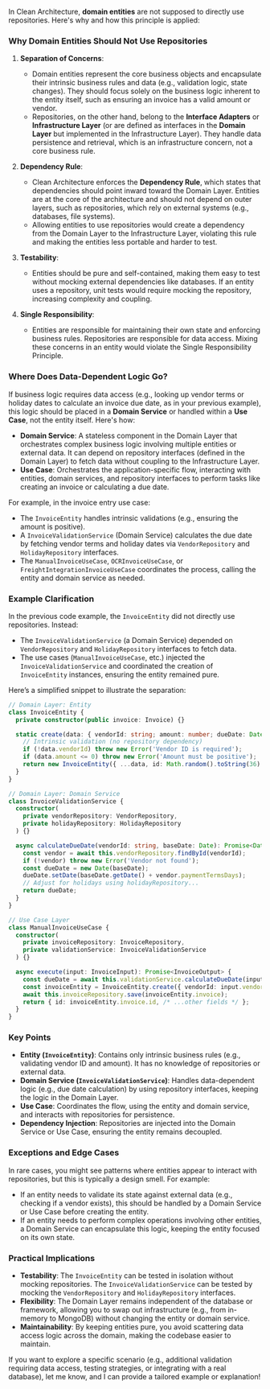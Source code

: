 In Clean Architecture, **domain entities** are not supposed to directly use repositories. Here's why and how this principle is applied:

### Why Domain Entities Should Not Use Repositories
1. **Separation of Concerns**: 
   - Domain entities represent the core business objects and encapsulate their intrinsic business rules and data (e.g., validation logic, state changes). They should focus solely on the business logic inherent to the entity itself, such as ensuring an invoice has a valid amount or vendor.
   - Repositories, on the other hand, belong to the **Interface Adapters** or **Infrastructure Layer** (or are defined as interfaces in the **Domain Layer** but implemented in the Infrastructure Layer). They handle data persistence and retrieval, which is an infrastructure concern, not a core business rule.

2. **Dependency Rule**: 
   - Clean Architecture enforces the **Dependency Rule**, which states that dependencies should point inward toward the Domain Layer. Entities are at the core of the architecture and should not depend on outer layers, such as repositories, which rely on external systems (e.g., databases, file systems).
   - Allowing entities to use repositories would create a dependency from the Domain Layer to the Infrastructure Layer, violating this rule and making the entities less portable and harder to test.

3. **Testability**: 
   - Entities should be pure and self-contained, making them easy to test without mocking external dependencies like databases. If an entity uses a repository, unit tests would require mocking the repository, increasing complexity and coupling.

4. **Single Responsibility**: 
   - Entities are responsible for maintaining their own state and enforcing business rules. Repositories are responsible for data access. Mixing these concerns in an entity would violate the Single Responsibility Principle.

### Where Does Data-Dependent Logic Go?
If business logic requires data access (e.g., looking up vendor terms or holiday dates to calculate an invoice due date, as in your previous example), this logic should be placed in a **Domain Service** or handled within a **Use Case**, not the entity itself. Here's how:

- **Domain Service**: A stateless component in the Domain Layer that orchestrates complex business logic involving multiple entities or external data. It can depend on repository interfaces (defined in the Domain Layer) to fetch data without coupling to the Infrastructure Layer.
- **Use Case**: Orchestrates the application-specific flow, interacting with entities, domain services, and repository interfaces to perform tasks like creating an invoice or calculating a due date.

For example, in the invoice entry use case:
- The `InvoiceEntity` handles intrinsic validations (e.g., ensuring the amount is positive).
- A `InvoiceValidationService` (Domain Service) calculates the due date by fetching vendor terms and holiday dates via `VendorRepository` and `HolidayRepository` interfaces.
- The `ManualInvoiceUseCase`, `OCRInvoiceUseCase`, or `FreightIntegrationInvoiceUseCase` coordinates the process, calling the entity and domain service as needed.

### Example Clarification
In the previous code example, the `InvoiceEntity` did not directly use repositories. Instead:
- The `InvoiceValidationService` (a Domain Service) depended on `VendorRepository` and `HolidayRepository` interfaces to fetch data.
- The use cases (`ManualInvoiceUseCase`, etc.) injected the `InvoiceValidationService` and coordinated the creation of `InvoiceEntity` instances, ensuring the entity remained pure.

Here’s a simplified snippet to illustrate the separation:

```typescript
// Domain Layer: Entity
class InvoiceEntity {
  private constructor(public invoice: Invoice) {}

  static create(data: { vendorId: string; amount: number; dueDate: Date }): InvoiceEntity {
    // Intrinsic validation (no repository dependency)
    if (!data.vendorId) throw new Error('Vendor ID is required');
    if (data.amount <= 0) throw new Error('Amount must be positive');
    return new InvoiceEntity({ ...data, id: Math.random().toString(36).substring(2, 15), status: 'pending' });
  }
}

// Domain Layer: Domain Service
class InvoiceValidationService {
  constructor(
    private vendorRepository: VendorRepository,
    private holidayRepository: HolidayRepository
  ) {}

  async calculateDueDate(vendorId: string, baseDate: Date): Promise<Date> {
    const vendor = await this.vendorRepository.findById(vendorId);
    if (!vendor) throw new Error('Vendor not found');
    const dueDate = new Date(baseDate);
    dueDate.setDate(baseDate.getDate() + vendor.paymentTermsDays);
    // Adjust for holidays using holidayRepository...
    return dueDate;
  }
}

// Use Case Layer
class ManualInvoiceUseCase {
  constructor(
    private invoiceRepository: InvoiceRepository,
    private validationService: InvoiceValidationService
  ) {}

  async execute(input: InvoiceInput): Promise<InvoiceOutput> {
    const dueDate = await this.validationService.calculateDueDate(input.vendorId, new Date(input.invoiceDate));
    const invoiceEntity = InvoiceEntity.create({ vendorId: input.vendorId, amount: input.amount, dueDate });
    await this.invoiceRepository.save(invoiceEntity.invoice);
    return { id: invoiceEntity.invoice.id, /* ...other fields */ };
  }
}
```

### Key Points
- **Entity (`InvoiceEntity`)**: Contains only intrinsic business rules (e.g., validating vendor ID and amount). It has no knowledge of repositories or external data.
- **Domain Service (`InvoiceValidationService`)**: Handles data-dependent logic (e.g., due date calculation) by using repository interfaces, keeping the logic in the Domain Layer.
- **Use Case**: Coordinates the flow, using the entity and domain service, and interacts with repositories for persistence.
- **Dependency Injection**: Repositories are injected into the Domain Service or Use Case, ensuring the entity remains decoupled.

### Exceptions and Edge Cases
In rare cases, you might see patterns where entities appear to interact with repositories, but this is typically a design smell. For example:
- If an entity needs to validate its state against external data (e.g., checking if a vendor exists), this should be handled by a Domain Service or Use Case before creating the entity.
- If an entity needs to perform complex operations involving other entities, a Domain Service can encapsulate this logic, keeping the entity focused on its own state.

### Practical Implications
- **Testability**: The `InvoiceEntity` can be tested in isolation without mocking repositories. The `InvoiceValidationService` can be tested by mocking the `VendorRepository` and `HolidayRepository` interfaces.
- **Flexibility**: The Domain Layer remains independent of the database or framework, allowing you to swap out infrastructure (e.g., from in-memory to MongoDB) without changing the entity or domain service.
- **Maintainability**: By keeping entities pure, you avoid scattering data access logic across the domain, making the codebase easier to maintain.

If you want to explore a specific scenario (e.g., additional validation requiring data access, testing strategies, or integrating with a real database), let me know, and I can provide a tailored example or explanation!